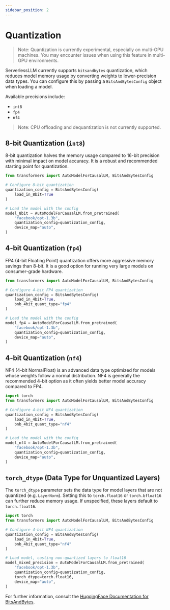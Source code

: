 ```yaml
---
sidebar_position: 2
---
```


# Quantization

> Note: Quantization is currently experimental, especially on multi-GPU machines. You may encounter issues when using this feature in multi-GPU environments.

ServerlessLLM currently supports `bitsandbytes` quantization, which reduces model memory usage by converting weights to lower-precision data types. You can configure this by passing a `BitsAndBytesConfig` object when loading a model.

Available precisions include:
- `int8`
- `fp4`
- `nf4`

> Note: CPU offloading and dequantization is not currently supported.

## 8-bit Quantization (`int8`)

8-bit quantization halves the memory usage compared to 16-bit precision with minimal impact on model accuracy. It is a robust and recommended starting point for quantization.

```python
from transformers import AutoModelForCausalLM, BitsAndBytesConfig

# Configure 8-bit quantization
quantization_config = BitsAndBytesConfig(
    load_in_8bit=True
)

# Load the model with the config
model_8bit = AutoModelForCausalLM.from_pretrained(
    "facebook/opt-1.3b",
    quantization_config=quantization_config,
    device_map="auto",
)
```

## 4-bit Quantization (`fp4`)
FP4 (4-bit Floating Point) quantization offers more aggressive memory savings than 8-bit. It is a good option for running very large models on consumer-grade hardware.

```python
from transformers import AutoModelForCausalLM, BitsAndBytesConfig

# Configure 4-bit FP4 quantization
quantization_config = BitsAndBytesConfig(
    load_in_4bit=True,
    bnb_4bit_quant_type="fp4"
)

# Load the model with the config
model_fp4 = AutoModelForCausalLM.from_pretrained(
    "facebook/opt-1.3b",
    quantization_config=quantization_config,
    device_map="auto",
)
```

## 4-bit Quantization (`nf4`)
NF4 (4-bit NormalFloat) is an advanced data type optimized for models whose weights follow a normal distribution. NF4 is generally the recommended 4-bit option as it often yields better model accuracy compared to FP4.

```python
import torch
from transformers import AutoModelForCausalLM, BitsAndBytesConfig

# Configure 4-bit NF4 quantization
quantization_config = BitsAndBytesConfig(
    load_in_4bit=True,
    bnb_4bit_quant_type="nf4"
)

# Load the model with the config
model_nf4 = AutoModelForCausalLM.from_pretrained(
    "facebook/opt-1.3b",
    quantization_config=quantization_config,
    device_map="auto",
)
```

## `torch_dtype` (Data Type for Unquantized Layers)
The `torch_dtype` parameter sets the data type for model layers that are not quantized (e.g. `LayerNorm`). Setting this to `torch.float16` or `torch.bfloat16` can further reduce memory usage. If unspecified, these layers default to `torch.float16`.

```python
import torch
from transformers import AutoModelForCausalLM, BitsAndBytesConfig

# Configure 4-bit NF4 quantization
quantization_config = BitsAndBytesConfig(
    load_in_4bit=True,
    bnb_4bit_quant_type="nf4"
)

# Load model, casting non-quantized layers to float16
model_mixed_precision = AutoModelForCausalLM.from_pretrained(
    "facebook/opt-1.3b",
    quantization_config=quantization_config,
    torch_dtype=torch.float16,
    device_map="auto",
)
```

For further information, consult the [HuggingFace Documentation for BitsAndBytes](https://huggingface.co/docs/transformers/main/en/quantization/bitsandbytes).

